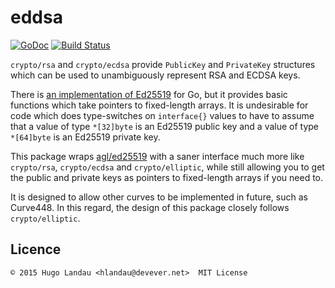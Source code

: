 eddsa
=====

[![GoDoc](https://godoc.org/github.com/hlandau/eddsa?status.svg)](https://godoc.org/github.com/hlandau/eddsa) [![Build Status](https://travis-ci.org/hlandau/eddsa.svg?branch=master)](https://travis-ci.org/hlandau/eddsa)

`crypto/rsa` and `crypto/ecdsa` provide `PublicKey` and `PrivateKey` structures
which can be used to unambiguously represent RSA and ECDSA keys.

There is [an implementation of Ed25519](https://github.com/agl/ed25519) for Go,
but it provides basic functions which take pointers to fixed-length arrays. It
is undesirable for code which does type-switches on `interface{}` values to
have to assume that a value of type `*[32]byte` is an Ed25519 public key and a
value of type `*[64]byte` is an Ed25519 private key.

This package wraps [agl/ed25519](https://github.com/agl/ed25519) with a saner
interface much more like `crypto/rsa`, `crypto/ecdsa` and `crypto/elliptic`,
while still allowing you to get the public and private keys as pointers to
fixed-length arrays if you need to.

It is designed to allow other curves to be implemented in future, such as Curve448.
In this regard, the design of this package closely follows `crypto/elliptic`.

Licence
-------

    © 2015 Hugo Landau <hlandau@devever.net>  MIT License

